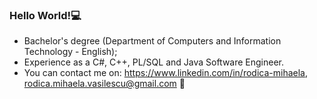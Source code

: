 ### Hello World!💻
- Bachelor's degree (Department of Computers and Information Technology - English); 
- Experience as a C#, C++, PL/SQL and Java Software Engineer.
- You can contact me on: https://www.linkedin.com/in/rodica-mihaela, rodica.mihaela.vasilescu@gmail.com 💬

<!--
**RodicaMihaelaVasilescu/RodicaMihaelaVasilescu** is a ✨ _special_ ✨ repository because its `README.md` (this file) appears on your GitHub profile.

Here are some ideas to get you started:

- 🔭 I’m currently working on ...
- 🌱 I’m currently learning ...
- 👯 I’m looking to collaborate on ...
- 🤔 I’m looking for help with ...
- 💬 Ask me about ...
- 📫 How to reach me: ...
- 😄 Pronouns: ...
- ⚡ Fun fact: ...
-->
